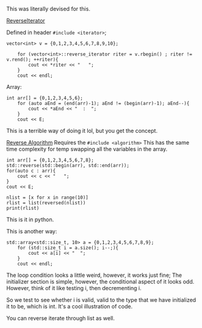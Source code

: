 This was literally devised for this. 

[ReverseIterator](https://en.cppreference.com/w/cpp/iterator/reverse_iterator)

Defined in header `#include <iterator>`;
 ```
vector<int> v = {0,1,2,3,4,5,6,7,8,9,10};
 
    for (vector<int>::reverse_iterator riter = v.rbegin() ; riter != v.rend(); ++riter){
        cout << *riter << "   ";
    }
    cout << endl;
```


Array: 
```
int arr[] = {0,1,2,3,4,5,6};
    for (auto aEnd = (end(arr)-1); aEnd != (begin(arr)-1); aEnd--){
        cout << *aEnd << "  :  ";
    }
    cout << E;
```
This is a terrible way of doing it lol, but you get the concept.

[Reverse Algorithm](https://en.cppreference.com/w/cpp/algorithm/reverse)
Requires the `#include <algorithm>`
This has the same time complexity for temp swapping all the variables in the array. 
```
int arr[] = {0,1,2,3,4,5,6,7,8};
std::reverse(std::begin(arr), std::end(arr));
for(auto c : arr){
    cout << c << "   ";
}
cout << E;
```


```
nlist = [x for x in range(10)]
rlist = list(reversed(nlist))
print(rlist)
```
This is it in python.


This is another way: 
```
std::array<std::size_t, 10> a = {0,1,2,3,4,5,6,7,8,9};
    for (std::size_t i = a.size(); i--;){
        cout << a[i] << "  ";
    }
    cout << endl;
```
The loop condition looks a little weird, however, it works just fine; 
The initializer section is simple, however, the conditional aspect of it looks odd. However, think of it like testing i, then decrementing i. 

So we test to see whether i is valid, valid to the type that we have initialized it to be, which is int. It's a cool illustration of code. 

You can reverse iterate through list as well. 
